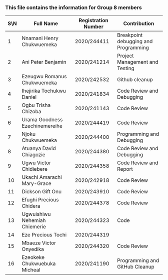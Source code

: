 ### This file contains the information for Group 8 members


|  S\N     | Full Name | Registration Number | Contribution |
| ---      | ---       | ---      | ---       |
| 1 | Nnamani Henry Chukwuemeka   | 2020/244411 | Breakpoint debugging and Programming
| 2 | Ani Peter Benjamin | 2020/241214 | Project Management and Testing
| 3 | Ezeugwu Romanus Chukwuemeka | 2020/242532 | Github cleanup|
| 4 | Ihejirika Tochukwu Daniel  | 2020/241834 | Code Review and Debugging|
| 5 | Ogbu Trisha Chizoba | 2020/241143 | Code Review |
| 6 | Urama Goodness Ezechinemereihe | 2020/244419 | Code Review |
| 7 | Njoku Chukwuemeka | 2020/244400 | Programming and Debugging|
| 8 | Atuanya David Chiagozie  | 2020/244380 | Code Review and Debugging|
| 9 | Ugwu Victor Chidiebere   | 2020/244358 | Code Review and Report |
| 10| Ukachi Amarachi Mary-Grace| 2020/242918 | Code Review|
| 11| Dickson Gift Onu | 2020/243910 | Code Review|
| 12 | Efughi Precious Chidera | 2020/244378 | Code Review |
| 13| Ugwuishiwu Nehemiah Chiemerie | 2020/244323 | Code |Review|
| 14| Eze Precious Tochi | 2020/244319 |
| 15 | Mbaeze Victor Onyedika | 2020/244320 | Code Review 
| 16 | Ezeokeke Chukwuebuka Micheal| 2020/241190 | Programming and GitHub Cleanup 
